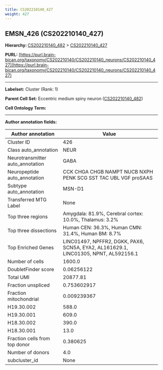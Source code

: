 ```yaml
---
title: CS202210140_427
weight: 427
---
```

## EMSN_426 (CS202210140_427)
<b>Hierarchy: </b>
[CS202210140_482](../CS202210140_482) >
[CS202210140_427](../CS202210140_427)

**PURL:** [https://purl.brain-bican.org/taxonomy/CS202210140/CS202210140_neurons/CS202210140_427](https://purl.brain-bican.org/taxonomy/CS202210140/CS202210140_neurons/CS202210140_427)

---


**Labelset:** Cluster (Rank: 1)

**Parent Cell Set:** Eccentric medium spiny neuron ([CS202210140_482](../CS202210140_482))



**Cell Ontology Term:** 

[MARKER GENES.]: #


---

[TRANSFERRED ANNOTATIONS.]: #


[AUTHOR ANNOTATION FIELDS.]: #


**Author annotation fields:**

| Author annotation | Value |
|-------------------|-------|
|Cluster ID|426|
|Class auto_annotation|NEUR|
|Neurotransmitter auto_annotation|GABA|
|Neuropeptide auto_annotation|CCK CHGA CHGB NAMPT NUCB NXPH PENK SCG SST TAC UBL VGF proSAAS|
|Subtype auto_annotation|MSN-D1|
|Transferred MTG Label|None|
|Top three regions|Amygdala: 81.9%, Cerebral cortex: 10.0%, Thalamus: 3.2%|
|Top three dissections|Human CEN: 36.3%, Human CMN: 31.4%, Human BM: 8.7%|
|Top Enriched Genes|LINC01497, NPFFR2, DGKK, PAX6, SCN5A, EYA2, AL161629.1, LINC01305, NPNT, AL592156.1|
|Number of cells|1600.0|
|DoubletFinder score|0.06256122|
|Total UMI|20877.81|
|Fraction unspliced|0.753602917|
|Fraction mitochondrial|0.009239367|
|H19.30.002|588.0|
|H19.30.001|609.0|
|H18.30.002|390.0|
|H18.30.001|13.0|
|Fraction cells from top donor|0.380625|
|Number of donors|4.0|
|subcluster_id|None|
